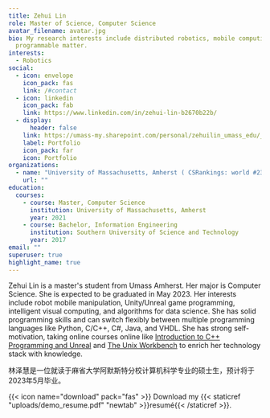 ```yaml
---
title: Zehui Lin
role: Master of Science, Computer Science
avatar_filename: avatar.jpg
bio: My research interests include distributed robotics, mobile computing and
  programmable matter.
interests:
  - Robotics
social:
  - icon: envelope
    icon_pack: fas
    link: /#contact
  - icon: linkedin
    icon_pack: fab
    link: https://www.linkedin.com/in/zehui-lin-b2670b22b/
  - display:
      header: false
    link: https://umass-my.sharepoint.com/personal/zehuilin_umass_edu/_layouts/15/onedrive.aspx?id=%2Fpersonal%2Fzehuilin%5Fumass%5Fedu%2FDocuments%2FPortfolio&ga=1
    label: Portfolio
    icon_pack: far
    icon: Portfolio
organizations:
  - name: "University of Massachusetts, Amherst ( CSRankings: world #23)"
    url: ""
education:
  courses:
    - course: Master, Computer Science
      institution: University of Massachusetts, Amherst
      year: 2021
    - course: Bachelor, Information Engineering
      institution: Southern University of Science and Technology
      year: 2017
email: ""
superuser: true
highlight_name: true
---
```

Zehui Lin is a master's student from Umass Amherst. Her major is Computer Science. She is expected to be graduated in May 2023. Her interests include robot mobile manipulation, Unity/Unreal game programming, intelligent visual computing, and algorithms for data science. She has solid programming skills and can switch flexibly between multiple programming languages like Python, C/C++, C#, Java, and VHDL. She has strong self-motivation, taking online courses online like [Introduction to C++ Programming and Unreal](https://www.coursera.org/account/accomplishments/certificate/9E4JS5ZMLFLA) and [The Unix Workbench](https://www.coursera.org/account/accomplishments/certificate/UUEBVFUEPY5B) to enrich her technology stack with knowledge.

林泽慧是一位就读于麻省大学阿默斯特分校计算机科学专业的硕士生，预计将于2023年5月毕业。 

{{< icon name="download" pack="fas" >}} Download my {{< staticref "uploads/demo_resume.pdf" "newtab" >}}resumé{{< /staticref >}}.